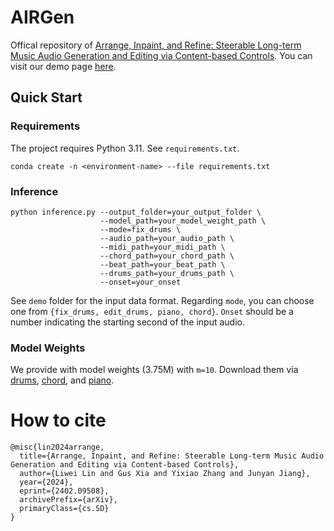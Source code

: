 # AIRGen

Offical repository of [Arrange, Inpaint, and Refine: Steerable Long-term Music Audio Generation and Editing via Content-based Controls](https://arxiv.org/abs/2402.09508). You can visit our demo page [here](https://kikyo-16.github.io/AIR/).


## Quick Start

### Requirements
The project requires Python 3.11. See `requirements.txt`.

    conda create -n <environment-name> --file requirements.txt

### Inference

    python inference.py --output_folder=your_output_folder \
                        --model_path=your_model_weight_path \
                        --mode=fix_drums \
                        --audio_path=your_audio_path \
                        --midi_path=your_midi_path \
                        --chord_path=your_chord_path \
                        --beat_path=your_beat_path \
                        --drums_path=your_drums_path \
                        --onset=your_onset
See `demo` folder for the input data format. Regarding `mode`, you can choose one from `{fix_drums, edit_drums, piano, chord}`. `Onset` should be a number indicating the starting second of the input audio.


### Model Weights
We provide with model weights (3.75M) with `m=10`. Download them via [drums](https://drive.google.com/file/d/163XEruv0vO9Pz24zsXz5qQz8lrCUZASD/view?usp=sharing), [chord](https://drive.google.com/file/d/1P2lKlA8s9T7FKwvdR-6kZBQ5aAiuIMcg/view?usp=sharing), and [piano](https://drive.google.com/file/d/1f4rMeSceAOQ_GBncEOXfMYkbN61Rui1K/view?usp=sharing). 

# How to cite
    @misc{lin2024arrange,
      title={Arrange, Inpaint, and Refine: Steerable Long-term Music Audio Generation and Editing via Content-based Controls}, 
      author={Liwei Lin and Gus Xia and Yixiao Zhang and Junyan Jiang},
      year={2024},
      eprint={2402.09508},
      archivePrefix={arXiv},
      primaryClass={cs.SD}
    }
